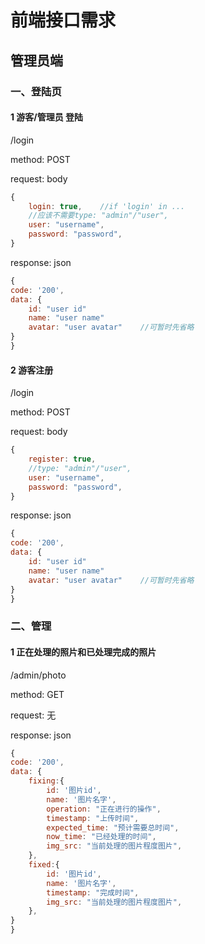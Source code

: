 # 前端接口需求

## 管理员端

### 一、登陆页

#### 1 游客/管理员 登陆

/login

method: POST

request: body

```javascript
{
    login: true,    //if 'login' in ...
    //应该不需要type: "admin"/"user",
    user: "username",
    password: "password",
}
```

response: json

```javascript
{
code: '200',
data: {
    id: "user id"
    name: "user name"
    avatar: "user avatar"    //可暂时先省略
}
}
```

#### 2 游客注册

/login

method: POST

request: body

```javascript
{
    register: true,
    //type: "admin"/"user",
    user: "username",
    password: "password",
}
```

response: json

```javascript
{
code: '200',
data: {
    id: "user id"
    name: "user name"
    avatar: "user avatar"    //可暂时先省略
}
}
```

### 二、管理

#### 1  正在处理的照片和已处理完成的照片

/admin/photo

method: GET

request: 无

response: json

```javascript
{
code: '200',
data: {
    fixing:{
        id: '图片id',
        name: '图片名字',
        operation: "正在进行的操作",
        timestamp: "上传时间",
        expected_time: "预计需要总时间",
        now_time: "已经处理的时间",
		img_src: "当前处理的图片程度图片",
    },
    fixed:{
        id: '图片id',
        name: '图片名字',
        timestamp: "完成时间",
		img_src: "当前处理的图片程度图片",
    },
}
}
```
